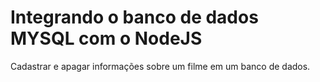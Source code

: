 # Integrando o banco de dados MYSQL com o NodeJS

Cadastrar e apagar informações sobre um filme em um banco de dados.